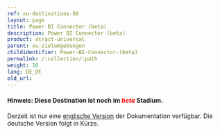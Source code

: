 ```yaml
---
ref: xu-destinations-50
layout: page
title: Power BI Connector (beta)
description: Power BI Connector (beta)
product: xtract-universal
parent: xu-zielumgebungen
childidentifier: Power-BI-Connector-(beta)
permalink: /:collection/:path
weight: 16
lang: DE_DE
old_url: 
---
```


#### Hinweis: Diese Destination ist noch im *<span style="color:red">beta</span>* Stadium.<br>

Derzeit ist nur eine [englische Version](https://help.theobald-software.com/en/xtract-universal/xu-destinations/Power-BI-Connector-(beta)) der Dokumentation verfügbar. Die deutsche Version folgt in Kürze.


